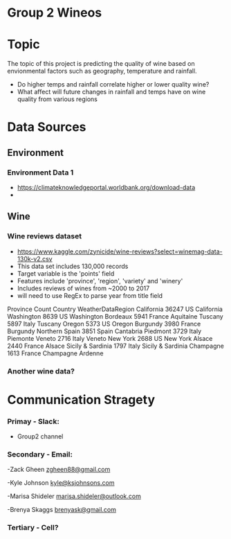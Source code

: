 # Group 2 Wineos

# Topic
The topic of this project is predicting the quality of wine based on envionmental factors such as geography, temperature and rainfall.
- Do higher temps and rainfall correlate higher or lower quality wine?
- What affect will future changes in rainfall and temps have on wine quality from various regions

# Data Sources
## Environment
### Environment Data 1
- https://climateknowledgeportal.worldbank.org/download-data
-

## Wine
### Wine reviews dataset
- https://www.kaggle.com/zynicide/wine-reviews?select=winemag-data-130k-v2.csv
- This data set includes 130,000 records
- Target variable is the 'points' field
- Features include 'province', 'region', 'variety' and 'winery'
- Includes reviews of wines from ~2000 to 2017
- will need to use RegEx to parse year from title field


Province	Count	Country	WeatherDataRegion
California	36247	US	California
Washington	8639	US	Washington
Bordeaux	5941	France	Aquitaine
Tuscany	5897	Italy	Tuscany
Oregon	5373	US	Oregon
Burgundy	3980	France	Burgundy
Northern Spain	3851	Spain	Cantabria
Piedmont	3729	Italy	Piemonte
Veneto	2716	Italy	Veneto
New York	2688	US	New York
Alsace	2440	France	Alsace
Sicily & Sardinia	1797	Italy	Sicily & Sardinia
Champagne	1613	France	Champagne Ardenne


### Another wine data?

# Communication Stragety

### Primay - Slack:
- Group2 channel

### Secondary - Email:
-Zack Gheen
zgheen88@gmail.com

-Kyle Johnson
kyle@ksjohnsons.com

-Marisa Shideler
marisa.shideler@outlook.com

-Brenya Skaggs
brenyask@gmail.com

### Tertiary - Cell?

